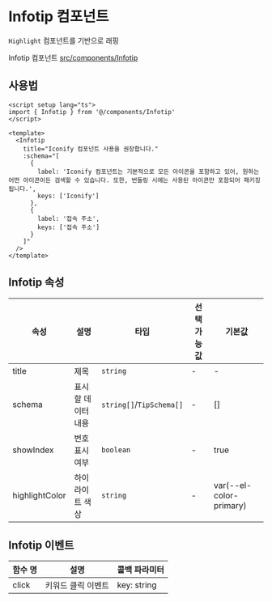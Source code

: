 # Infotip 컴포넌트

`Highlight` 컴포넌트를 기반으로 래핑

Infotip 컴포넌트 [src/components/Infotip](https://github.com/web2-solution/web2-vue-framework/tree/demo/src/components/Infotip)

## 사용법

```vue
<script setup lang="ts">
import { Infotip } from '@/components/Infotip'
</script>

<template>
  <Infotip
    title="Iconify 컴포넌트 사용을 권장합니다."
    :schema="[
      {
        label: 'Iconify 컴포넌트는 기본적으로 모든 아이콘을 포함하고 있어, 원하는 어떤 아이콘이든 검색할 수 있습니다. 또한, 번들링 시에는 사용된 아이콘만 포함되어 패키징됩니다.',
        keys: ['Iconify']
      },
      {
        label: '접속 주소',
        keys: ['접속 주소']
      }
    ]"
  />
</template>

```

## Infotip 속성

| 속성 | 설명 | 타입 | 선택 가능 값 | 기본값 |
| ---- | ---- | ---- | ---- | ---- |
| title | 제목 | `string` | - | - |
| schema | 표시할 데이터 내용 | `string[]`/`TipSchema[]` | - | [] |
| showIndex | 번호 표시 여부 | `boolean` | - | true |
| highlightColor | 하이라이트 색상 | `string` | - | var(--el-color-primary) |

## Infotip 이벤트

| 함수 명 | 설명 | 콜백 파라미터 |
| ---- | ---- | ---- |
| click | 키워드 클릭 이벤트 | key: string |
